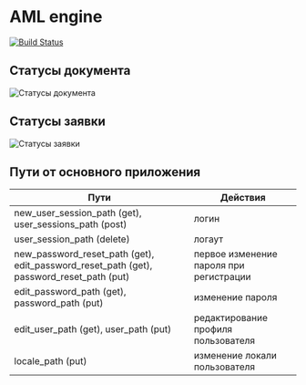 # AML engine

[![Build Status](https://travis-ci.org/alfagen/aml-engine.svg?branch=master)](https://travis-ci.org/alfagen/aml-engine)


## Статусы документа

![Статусы документа](https://github.com/alfagen/aml-engine/blob/master/doc/aml_order_documents_workflow.png?raw=true)

## Статусы заявки

![Статусы заявки](https://github.com/alfagen/aml-engine/blob/master/doc/aml_orders_workflow.png?raw=true)

## Пути от основного приложения
| Пути                                                                                     | Действия                               |
|------------------------------------------------------------------------------------------|----------------------------------------|
| new_user_session_path (get), user_sessions_path (post)                                   | логин                                  |
| user_session_path (delete)                                                               | логаут                                 |
| new_password_reset_path (get), edit_password_reset_path (get), password_reset_path (put) | первое изменение пароля при регистрации|
| edit_password_path (get), password_path (put)                                            | изменение пароля                       |
| edit_user_path (get), user_path (put)                                                    | редактирование профиля пользователя    |
| locale_path (put)                                                                        | изменение локали пользователя          |
